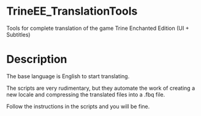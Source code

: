 # TrineEE_TranslationTools
Tools for complete translation of the game Trine Enchanted Edition (UI + Subtitles)

# Description
The base language is English to start translating.

The scripts are very rudimentary, but they automate the work of creating a new locale and compressing the translated files into a .fbq file.

Follow the instructions in the scripts and you will be fine.
